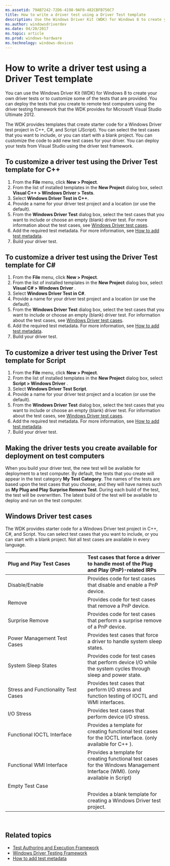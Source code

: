 ```yaml
---
ms.assetid: 79AB7242-72D6-4198-9AF0-482CBFB756C7
title: How to write a driver test using a Driver Test template
description: Use the Windows Driver Kit (WDK) for Windows 8 to create your own driver tests or to customize some of the tests that are provided.
ms.author: windowsdriverdev
ms.date: 04/20/2017
ms.topic: article
ms.prod: windows-hardware
ms.technology: windows-devices
---
```


# How to write a driver test using a Driver Test template

You can use the Windows Driver Kit (WDK) for Windows 8 to create your own driver tests or to customize some of the tests that are provided. You can deploy the tests that you create to remote test computers using the driver testing framework that the WDK provides for Microsoft Visual Studio Ultimate 2012.

The WDK provides templates that create starter code for a Windows Driver test project in C++, C\#, and Script (JScript). You can select the test cases that you want to include, or you can start with a blank project. You can customize the code to add new test cases for your driver. You can deploy your tests from Visual Studio using the driver test framework.

## <span id="To_customize_a_driver_test_using_the_Driver_Test_template_for_C__"></span><span id="to_customize_a_driver_test_using_the_driver_test_template_for_c__"></span><span id="TO_CUSTOMIZE_A_DRIVER_TEST_USING_THE_DRIVER_TEST_TEMPLATE_FOR_C__"></span>To customize a driver test using the Driver Test template for C++


1.  From the **File** menu, click **New &gt; Project**.
2.  From the list of installed templates in the **New Project** dialog box, select **Visual C++ &gt; Windows Driver &gt; Tests**.
3.  Select **Windows Driver Test in C++**.
4.  Provide a name for your driver test project and a location (or use the default).
5.  From the **Windows Driver Test** dialog box, select the test cases that you want to include or choose an empty (blank) driver test. For more information about the test cases, see [Windows Driver test cases](#windows_driver_test_cases).
6.  Add the required test metadata. For more information, see [How to add test metadata](to-add-test-metadata.md).
7.  Build your driver test.

## <span id="To_customize_a_driver_test_using_the_Driver_Test_template_for_C_"></span><span id="to_customize_a_driver_test_using_the_driver_test_template_for_c_"></span><span id="TO_CUSTOMIZE_A_DRIVER_TEST_USING_THE_DRIVER_TEST_TEMPLATE_FOR_C_"></span>To customize a driver test using the Driver Test template for C\#


1.  From the **File** menu, click **New &gt; Project**.
2.  From the list of installed templates in the **New Project** dialog box, select **Visual C\# &gt; Windows Driver** .
3.  Select **Windows Driver Test in C\#**.
4.  Provide a name for your driver test project and a location (or use the default).
5.  From the **Windows Driver Test** dialog box, select the test cases that you want to include or choose an empty (blank) driver test. For information about the test cases, see [Windows Driver test cases](#windows_driver_test_cases).
6.  Add the required test metadata. For more information, see [How to add test metadata](to-add-test-metadata.md).
7.  Build your driver test.

## <span id="To_customize_a_driver_test_using_the_Driver_Test_template_for_Script"></span><span id="to_customize_a_driver_test_using_the_driver_test_template_for_script"></span><span id="TO_CUSTOMIZE_A_DRIVER_TEST_USING_THE_DRIVER_TEST_TEMPLATE_FOR_SCRIPT"></span>To customize a driver test using the Driver Test template for Script


1.  From the **File** menu, click **New &gt; Project**.
2.  From the list of installed templates in the **New Project** dialog box, select **Script &gt; Windows Driver** .
3.  Select **Windows Driver Test Script**.
4.  Provide a name for your driver test project and a location (or use the default).
5.  From the **Windows Driver Test** dialog box, select the test cases that you want to include or choose an empty (blank) driver test. For information about the test cases, see [Windows Driver test cases](#windows_driver_test_cases).
6.  Add the required test metadata. For more information, see [How to add test metadata](to-add-test-metadata.md).
7.  Build your driver test.

## <span id="Making_the_driver_tests_you_create_available_for_deployment_on_test_computers"></span><span id="making_the_driver_tests_you_create_available_for_deployment_on_test_computers"></span><span id="MAKING_THE_DRIVER_TESTS_YOU_CREATE_AVAILABLE_FOR_DEPLOYMENT_ON_TEST_COMPUTERS"></span>Making the driver tests you create available for deployment on test computers


When you build your driver test, the new test will be available for deployment to a test computer. By default, the tests that you create will appear in the test category **My Test Category**. The names of the tests are based upon the test cases that you choose, and they will have names such as **My Plug and Play Surprise Remove Test**. During each build of the test, the test will be overwritten. The latest build of the test will be available to deploy and run on the test computer.

## <span id="windows_driver_test_cases"></span><span id="WINDOWS_DRIVER_TEST_CASES"></span>Windows Driver test cases


The WDK provides starter code for a Windows Driver test project in C++, C\#, and Script. You can select test cases that you want to include, or you can start with a blank project. Not all test cases are available in every language.

<table>
<colgroup>
<col width="50%" />
<col width="50%" />
</colgroup>
<thead>
<tr class="header">
<th align="left">Plug and Play Test Cases</th>
<th align="left">Test cases that force a driver to handle most of the Plug and Play (PnP)-related IRPs</th>
</tr>
</thead>
<tbody>
<tr class="odd">
<td align="left">Disable/Enable</td>
<td align="left">Provides code for test cases that disable and enable a PnP device.</td>
</tr>
<tr class="even">
<td align="left">Remove</td>
<td align="left">Provides code for test cases that remove a PnP device.</td>
</tr>
<tr class="odd">
<td align="left">Surprise Remove</td>
<td align="left">Provides code for test cases that perform a surprise remove of a PnP device.</td>
</tr>
<tr class="even">
<td align="left">Power Management Test Cases</td>
<td align="left">Provides test cases that force a driver to handle system sleep states.</td>
</tr>
<tr class="odd">
<td align="left">System Sleep States</td>
<td align="left">Provides code for test cases that perform device I/O while the system cycles through sleep and power state.</td>
</tr>
<tr class="even">
<td align="left">Stress and Functionality Test Cases</td>
<td align="left">Provides test cases that perform I/O stress and function testing of IOCTL and WMI interfaces.</td>
</tr>
<tr class="odd">
<td align="left">I/O Stress</td>
<td align="left">Provides test cases that perform device I/O stress.</td>
</tr>
<tr class="even">
<td align="left">Functional IOCTL Interface</td>
<td align="left">Provides a template for creating functional test cases for the IOCTL interface. (only available for C++ ).</td>
</tr>
<tr class="odd">
<td align="left">Functional WMI Interface</td>
<td align="left">Provides a template for creating functional test cases for the Windows Management Interface (WMI). (only available in Script)</td>
</tr>
<tr class="even">
<td align="left">Empty Test Case</td>
<td align="left"></td>
</tr>
<tr class="odd">
<td align="left"></td>
<td align="left">Provides a blank template for creating a Windows Driver test project.</td>
</tr>
</tbody>
</table>

 

## <span id="related_topics"></span>Related topics


* [Test Authoring and Execution Framework](https://msdn.microsoft.com/en-us/Library/Windows/Hardware/Hh439725)
* [Windows Driver Testing Framework](https://msdn.microsoft.com/en-us/Library/Windows/Hardware/Ff539547)
* [How to add test metadata](to-add-test-metadata.md)
 

 






